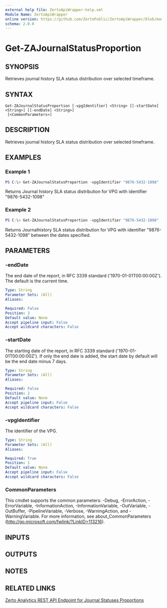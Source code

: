 ```yaml
---
external help file: ZertoApiWrapper-help.xml
Module Name: ZertoApiWrapper
online version: https://github.com/ZertoPublic/ZertoApiWrapper/blob/master/docs/Get-ZAJournalStatusProportion.md
schema: 2.0.0
---
```


# Get-ZAJournalStatusProportion

## SYNOPSIS

Retrieves journal history SLA status distribution over selected timeframe.

## SYNTAX

```
Get-ZAJournalStatusProportion [-vpgIdentifier] <String> [[-startDate] <String>] [[-endDate] <String>]
 [<CommonParameters>]
```

## DESCRIPTION

Retrieves journal history SLA status distribution over selected timeframe.

## EXAMPLES

### Example 1
```powershell
PS C:\> Get-ZAJournalStatusProportion -vpgIdentifier "9876-5432-1098"
```

Returns Journal history SLA status distribution for VPG with identifier "9876-5432-1098"

### Example 2
```powershell
PS C:\> Get-ZAJournalStatusProportion -vpgIdentifier "9876-5432-1098" -startDate "2019-06-01" -endDate "2019-06-08"
```

Returns Journalhistory SLA status distribution for VPG with identifier "9876-5432-1098" between the dates specified.

## PARAMETERS

### -endDate
The end date of the report, in RFC 3339 standard ('1970-01-01T00:00:00Z').
The default is the current time.

```yaml
Type: String
Parameter Sets: (All)
Aliases:

Required: False
Position: 3
Default value: None
Accept pipeline input: False
Accept wildcard characters: False
```

### -startDate
The starting date of the report, in RFC 3339 standard ('1970-01-01T00:00:00Z').
If only the end date is added, the start date by default will be the end date minus 7 days.

```yaml
Type: String
Parameter Sets: (All)
Aliases:

Required: False
Position: 2
Default value: None
Accept pipeline input: False
Accept wildcard characters: False
```

### -vpgIdentifier
The identifier of the VPG.

```yaml
Type: String
Parameter Sets: (All)
Aliases:

Required: True
Position: 1
Default value: None
Accept pipeline input: False
Accept wildcard characters: False
```

### CommonParameters
This cmdlet supports the common parameters: -Debug, -ErrorAction, -ErrorVariable, -InformationAction, -InformationVariable, -OutVariable, -OutBuffer, -PipelineVariable, -Verbose, -WarningAction, and -WarningVariable. For more information, see about_CommonParameters (http://go.microsoft.com/fwlink/?LinkID=113216).

## INPUTS

## OUTPUTS

## NOTES

## RELATED LINKS

[Zerto Analytics REST API Endpoint for Journal Statuses Proportions](https://docs.api.zerto.com/#/Journal_Reports/get_v2_reports_journal_statuses_proportions)
